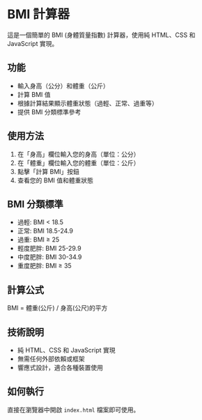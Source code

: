 # BMI 計算器

這是一個簡單的 BMI (身體質量指數) 計算器，使用純 HTML、CSS 和 JavaScript 實現。

## 功能

- 輸入身高（公分）和體重（公斤）
- 計算 BMI 值
- 根據計算結果顯示體重狀態（過輕、正常、過重等）
- 提供 BMI 分類標準參考

## 使用方法

1. 在「身高」欄位輸入您的身高（單位：公分）
2. 在「體重」欄位輸入您的體重（單位：公斤）
3. 點擊「計算 BMI」按鈕
4. 查看您的 BMI 值和體重狀態

## BMI 分類標準

- 過輕: BMI < 18.5
- 正常: BMI 18.5-24.9
- 過重: BMI ≥ 25
- 輕度肥胖: BMI 25-29.9
- 中度肥胖: BMI 30-34.9
- 重度肥胖: BMI ≥ 35

## 計算公式

BMI = 體重(公斤) / 身高(公尺)的平方

## 技術說明

- 純 HTML、CSS 和 JavaScript 實現
- 無需任何外部依賴或框架
- 響應式設計，適合各種裝置使用

## 如何執行

直接在瀏覽器中開啟 `index.html` 檔案即可使用。 